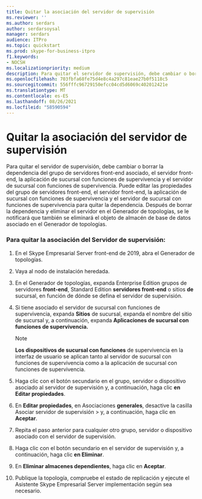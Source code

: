 ```yaml
---
title: Quitar la asociación del servidor de supervisión
ms.reviewer: ''
ms.author: serdars
author: serdarsoysal
manager: serdars
audience: ITPro
ms.topic: quickstart
ms.prod: skype-for-business-itpro
f1.keywords:
- NOCSH
ms.localizationpriority: medium
description: Para quitar el servidor de supervisión, debe cambiar o borrar la dependencia del grupo de servidores front-end asociado, el servidor front-end, la aplicación de sucursal con funciones de supervivencia y el servidor de sucursal con funciones de supervivencia. Puede editar las propiedades del grupo de servidores front-end, el servidor front-end, la aplicación de sucursal con funciones de supervivencia y el servidor de sucursal con funciones de supervivencia para quitar la dependencia. Después de borrar la dependencia y eliminar el servidor en el Generador de topologías, se le notificará que también se eliminará el objeto de almacén de base de datos asociado en el Generador de topologías.
ms.openlocfilehash: 703fbfa68fe75d4e8c4a297c81eae27b0f5118c5
ms.sourcegitcommit: 556fffc96729150efcc04cd5d6069c402012421e
ms.translationtype: MT
ms.contentlocale: es-ES
ms.lasthandoff: 08/26/2021
ms.locfileid: "58590594"
---
```

# <a name="remove-the-monitoring-server-association"></a>Quitar la asociación del servidor de supervisión

Para quitar el servidor de supervisión, debe cambiar o borrar la dependencia del grupo de servidores front-end asociado, el servidor front-end, la aplicación de sucursal con funciones de supervivencia y el servidor de sucursal con funciones de supervivencia. Puede editar las propiedades del grupo de servidores front-end, el servidor front-end, la aplicación de sucursal con funciones de supervivencia y el servidor de sucursal con funciones de supervivencia para quitar la dependencia. Después de borrar la dependencia y eliminar el servidor en el Generador de topologías, se le notificará que también se eliminará el objeto de almacén de base de datos asociado en el Generador de topologías.
  
### <a name="to-remove-the-monitoring-server-association"></a>Para quitar la asociación del Servidor de supervisión:

1. En el Skype Empresarial Server front-end de 2019, abra el Generador de topologías.
    
2. Vaya al nodo de instalación heredada.
    
3. En el Generador de topologías, expanda Enterprise Edition grupos de servidores **front-end**, Standard Edition **servidores front-end** o sitios **de** sucursal, en función de dónde se defina el servidor de supervisión.
    
4. Si tiene asociado el servidor de sucursal con funciones de supervivencia, expanda **Sitios** de sucursal, expanda el nombre del sitio de sucursal y, a continuación, expanda **Aplicaciones de sucursal con funciones de supervivencia.**
    
    > [!NOTE]
    > **Los dispositivos de sucursal con funciones** de supervivencia en la interfaz de usuario se aplican tanto al servidor de sucursal con funciones de supervivencia como a la aplicación de sucursal con funciones de supervivencia. 
  
5. Haga clic con el botón secundario en el grupo, servidor o dispositivo asociado al servidor de supervisión y, a continuación, haga clic **en Editar propiedades**.
    
6. En **Editar propiedades**, en Asociaciones **generales**, desactive la casilla Asociar servidor de supervisión  >  y, a continuación, haga clic en **Aceptar**. 
    
7. Repita el paso anterior para cualquier otro grupo, servidor o dispositivo asociado con el servidor de supervisión.
    
8. Haga clic con el botón secundario en el servidor de supervisión y, a continuación, haga clic **en Eliminar**. 
    
9. En **Eliminar almacenes dependientes**, haga clic en **Aceptar**.
    
10. Publique la topología, compruebe el estado de replicación y ejecute el Asistente Skype Empresarial Server implementación según sea necesario. 
    

